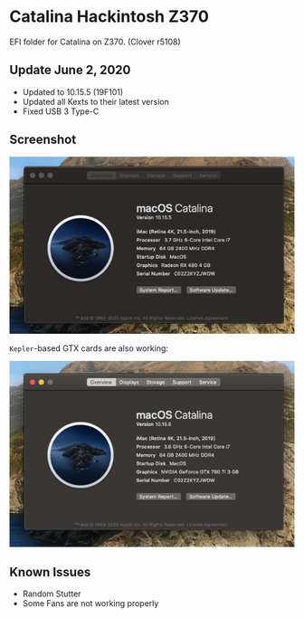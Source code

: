 # Catalina Hackintosh Z370

EFI folder for Catalina on Z370. (Clover r5108)

## Update June 2, 2020

* Updated to 10.15.5 (19F101)
* Updated all Kexts to their latest version
* Fixed USB 3 Type-C

## Screenshot

![Screnshot](https://raw.githubusercontent.com/taesiri/EFI-Z370/master/Images/Screenshot.png)

``Kepler``-based GTX cards are also working:

![Screnshot](https://raw.githubusercontent.com/taesiri/EFI-Z370/master/Images/Screenshot780ti.png)

## Known Issues

* Random Stutter
* Some Fans are not working properly
